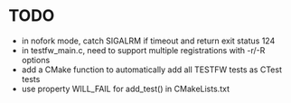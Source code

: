 # TODO

* in nofork mode, catch SIGALRM if timeout and return exit status 124
* in testfw_main.c, need to support multiple registrations with -r/-R options
* add a CMake function to automatically add all TESTFW tests as CTest tests
* use property WILL_FAIL for add_test() in CMakeLists.txt
